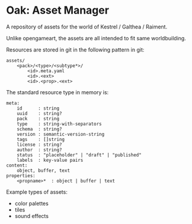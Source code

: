# Oak: Asset Manager

A repository of assets for the world of Kestrel / Galthea / Raiment.

Unlike opengameart, the assets are all intended to fit same worldbuilding.

Resources are stored in git in the following pattern in git:

```
assets/
    <pack>/<type>/<subtype*>/
        <id>.meta.yaml
        <id>.<ext>
        <id>.<prop>.<ext>
```

The standard resource type in memory is:

```
meta:
    id      : string
    uuid    : string?
    pack    : string
    type    : string-with-separators
    schema  : string?
    version : semantic-version-string
    tags    : []string
    license : string?
    author  : string?
    status  : "placeholder" | "draft" | "published"
    labels  : key-value pairs
content:
    object, buffer, text
properties:
    <propname>*  : object | buffer | text
```

Example types of assets:

-   color palettes
-   tiles
-   sound effects
